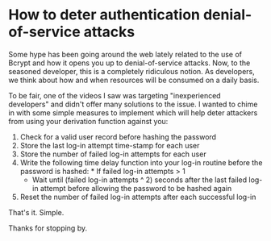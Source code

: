 # How to deter authentication denial-of-service attacks
Some hype has been going around the web lately related to the use of Bcrypt
and how it opens you up to denial-of-service attacks. Now, to the seasoned
developer, this is a completely ridiculous notion. As developers, we think
about how and when resources will be consumed on a daily basis.

To be fair, one of the videos I saw was targeting "inexperienced developers"
and didn't offer many solutions to the issue. I wanted to chime in with some
simple measures to implement which will help deter attackers from using your
derivation function against you:

  1. Check for a valid user record before hashing the password
  2. Store the last log-in attempt time-stamp for each user
  3. Store the number of failed log-in attempts for each user
  4. Write the following time delay function into your log-in routine before the password is hashed: 
    * If failed log-in attempts &gt; 1 
      * Wait until (failed log-in attempts ^ 2) seconds after the last failed log-in attempt before allowing the password to be hashed again
  5. Reset the number of failed log-in attempts after each successful log-in

That's it. Simple.

Thanks for stopping by.
